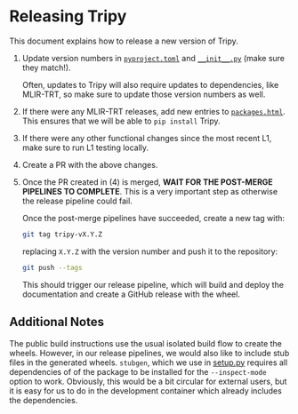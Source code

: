 # Releasing Tripy

This document explains how to release a new version of Tripy.

1. Update version numbers in [`pyproject.toml`](./pyproject.toml) and
    [`__init__.py`](./nvtripy/__init__.py) (make sure they match!).

    Often, updates to Tripy will also require updates to dependencies,
    like MLIR-TRT, so make sure to update those version numbers as well.

2. If there were any MLIR-TRT releases, add new entries to [`packages.html`](./docs/packages.html).
    This ensures that we will be able to `pip install` Tripy.

3. If there were any other functional changes since the most recent
    L1, make sure to run L1 testing locally.

4. Create a PR with the above changes.

5. Once the PR created in (4) is merged, **WAIT FOR THE POST-MERGE PIPELINES TO COMPLETE**.
    This is a very important step as otherwise the release pipeline could fail.

    Once the post-merge pipelines have succeeded, create a new tag with:

    ```bash
    git tag tripy-vX.Y.Z
    ```

    replacing `X.Y.Z` with the version number and push it to the repository:

    ```bash
    git push --tags
    ```

    This should trigger our release pipeline, which will build and deploy
    the documentation and create a GitHub release with the wheel.


## Additional Notes

The public build instructions use the usual isolated build flow to create the
wheels. However, in our release pipelines, we would also like to include stub
files in the generated wheels. `stubgen`, which we use in [setup.py](./setup.py)
requires all dependencies of of the package to be installed for the `--inspect-mode`
option to work. Obviously, this would be a bit circular for external users, but it
is easy for us to do in the development container which already includes the dependencies.
